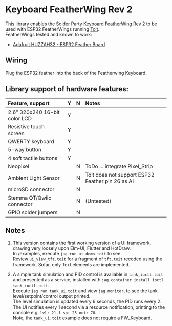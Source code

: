 # Keyboard FeatherWing Rev 2

This library enables the Solder Party [Keyboard FeatherWing Rev 2](https://www.solder.party/docs/keyboard-featherwing/rev2/) to be used with ESP32 FeatherWings running [Toit](https://toit.io/).  
FeatherWings tested and known to work:  
- [Adafruit HUZZAH32 - ESP32 Feather Board](https://www.adafruit.com/product/3405)

## Wiring 

Plug the ESP32 feather into the back of the Featherwing Keyboard.

## Library support of hardware features:

|  Feature, support  | Y | N |Notes |
| :---      |:-:|:-:|:- |
| 2.6” 320x240 16-bit color LCD  | Y | | |
| Resistive touch screen | Y | |  |
| QWERTY keyboard | Y | | 
| 5-way button | Y | | 
| 4 soft tactile buttons | Y | | 
| Neopixel  |  |N | ToDo ... integrate Pixel_Strip
| Ambient Light Sensor | |N | Toit does not support ESP32 Feather pin 26 as AI
| microSD connector |  |N | 
| Stemma QT/Qwiic connector |  | N | (Untested)
| GPIO solder jumpers  |  |N | 

## Notes
1. This version contains the first working version of a UI framework, drawing very loosely upon Elm-UI, Flutter and HotDraw.  
In /examples, execute `jag run ui_demo.toit` to see.  
Review `ui_view_tft.toit` for a fragment of `tft.toit` recoded using the framework.  Sofar, only Text elements are implemented.  

2. A simple tank simulation and PID control is available in `tank_ioctl.toit` and presented as a service, installed with `jag container install ioctl tank_ioctl.toit`.   
Execute `jag run tank_ui.toit` and view `jag monitor`, to see the tank level/setpoint/control output printed.  
The level simulation is updated every 6 seconds, the PID runs every 2.  
The UI notifies every 1 second via a resource notification, printing to the console e.g. `lvl: 21.1 sp: 25 out: 78`.  
Note, the `tank_ui.toit` example does not require a FW_Keyboard.


